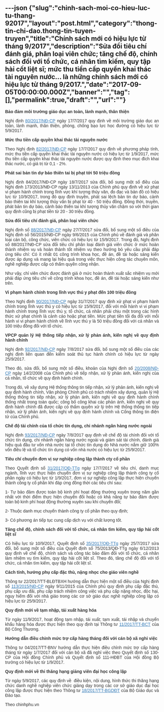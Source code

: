 ---json
{"slug":"chinh-sach-moi-co-hieu-luc-tu-thang-92017","layout":"post.html","category":"thong-tin-chi-dao.thong-tin-tuyen-truyen","title":"Chính sách mới có hiệu lực từ tháng 9/2017","description":"Sửa đổi tiêu chí đánh giá, phân loại viên chức; tăng chế độ, chính sách đối với tổ chức, cá nhân tìm kiếm, quy tập hài cốt liệt sĩ; mức thu tiền cấp quyền khai thác tài nguyên nước... là những chính sách mới có hiệu lực từ tháng 9/2017.","date":"2017-09-05T00:00:00.000Z","banner":"","tag":[],"permalink":true,"draft":"","url":""}
---
<p style="color: rgb(51, 51, 51); font-family: Arial, sans-serif; text-align: justify;"><strong style="font-weight: bold;">Bảo đảm môi trường giáo dục an toàn, lành mạnh, thân thiện</strong></p><p style="color: rgb(51, 51, 51); font-family: Arial, sans-serif; text-align: justify;">Nghị định&nbsp;<a href="http://vanban.chinhphu.vn/portal/page/portal/chinhphu/hethongvanban?class_id=1&amp;_page=1&amp;mode=detail&amp;document_id=190430" style="color: rgb(51, 122, 183);">80/2017/NĐ-CP</a>&nbsp;ngày 17/7/2017 quy định về môi trường giáo dục an toàn, lành mạnh, thân thiện, phòng, chống bạo lực học đường có hiệu lực từ 5/9/2017.</p><p style="color: rgb(51, 51, 51); font-family: Arial, sans-serif; text-align: justify;"><strong style="font-weight: bold;">Mức thu tiền cấp quyền khai thác tài nguyên nước</strong></p><p style="color: rgb(51, 51, 51); font-family: Arial, sans-serif; text-align: justify;">Theo Nghị định&nbsp;<a href="http://vanban.chinhphu.vn/portal/page/portal/chinhphu/hethongvanban?class_id=1&amp;_page=1&amp;mode=detail&amp;document_id=190447" style="color: rgb(51, 122, 183);">82/2017/NĐ-CP</a>&nbsp;ngày 17/7/2017 quy định về phương pháp tính, mức thu tiền cấp quyền khai thác tài nguyên nước có hiệu lực từ 1/9/2017, mức thu tiền cấp quyền khai thác tài nguyên nước được quy định theo mục đích khai thác nước, có giá trị từ 0,1 - 2%.</p><p style="color: rgb(51, 51, 51); font-family: Arial, sans-serif; text-align: justify;"><strong style="font-weight: bold;">Phát sai bản tin dự báo thiên tai bị phạt tới 50 triệu đồng</strong></p><p style="color: rgb(51, 51, 51); font-family: Arial, sans-serif; text-align: justify;">Nghị định 84/2017/NĐ-CP ngày 18/7/2017 sửa đổi, bổ sung một số điều của Nghị định 173/2013/NĐ-CP ngày 13/11/2013 của Chính phủ quy định về xử phạt vi phạm hành chính trong lĩnh vực khí tượng thủy văn, đo đạc và bản đồ có hiệu lực từ 10/9/2017,&nbsp;trong đó quy định truyền, phát sai lệch bản tin dự báo, cảnh báo thiên tai khí tượng thủy văn bị phạt từ 40 - 50 triệu đồng. Đồng thời, truyền, phát bản tin dự báo, cảnh báo thiên tai khí tượng thủy văn chậm so với thời gian quy định cũng bị phạt tiền từ 20 - 30 triệu đồng.</p><p style="color: rgb(51, 51, 51); font-family: Arial, sans-serif; text-align: justify;"><strong style="font-weight: bold;">Sửa đổi tiêu chí đánh giá, phân loại viên chức</strong></p><p style="color: rgb(51, 51, 51); font-family: Arial, sans-serif; text-align: justify;">Nghị định số&nbsp;<a href="http://vanban.chinhphu.vn/portal/page/portal/chinhphu/hethongvanban?class_id=1&amp;_page=1&amp;mode=detail&amp;document_id=190506" style="color: rgb(51, 122, 183);">88/2017/NĐ-CP</a>&nbsp;ngày 27/7/2017 sửa đổi, bổ sung một số điều của Nghị định số&nbsp;56/2015/NĐ-CP ngày 9/6/2015 của Chính phủ về đánh giá và phân loại cán bộ, công chức, viên chức có hiệu lực từ 15/9/2017. Trong đó, Nghị định số 88/2017/NĐ-CP sửa đổi tiêu chí phân loại đánh giá viên chức ở mức hoàn thành nhiệm vụ và hoàn thành tốt nhiệm vụ theo hướng bỏ yêu cầu phải đáp ứng tiêu chí: Có ít nhất 01 công trình khoa học, đề án, đề tài hoặc sáng kiến được áp dụng và mang lại hiệu quả trong việc thực hiện công tác chuyên môn, nghề nghiệp được cấp có thẩm quyền công nhận.</p><p style="color: rgb(51, 51, 51); font-family: Arial, sans-serif; text-align: justify;">Như vậy, chỉ viên chức được đánh giá ở mức hoàn thành xuất sắc nhiệm vụ mới phải đáp ứng tiêu chí về công trình khoa học, đề án, đề tài hoặc sáng kiến như trên.</p><p style="color: rgb(51, 51, 51); font-family: Arial, sans-serif; text-align: justify;"><strong style="font-weight: bold;">Vi phạm hành chính trong lĩnh vực thú y phạt đến 100 triệu đồng</strong></p><p style="color: rgb(51, 51, 51); font-family: Arial, sans-serif; text-align: justify;">Theo Nghị định&nbsp;<a href="http://vanban.chinhphu.vn/portal/page/portal/chinhphu/hethongvanban?class_id=1&amp;_page=1&amp;mode=detail&amp;document_id=190509" style="color: rgb(51, 122, 183);">90/2017/NĐ-CP</a>&nbsp;ngày 31/7/2017 quy định xử phạt vi phạm hành chính trong lĩnh vực thú y có hiệu lực từ 15/9/2017, đối với mỗi hành vi vi phạm hành chính trong lĩnh vực thú y, tổ chức, cá nhân phải chịu một trong các hình thức xử phạt chính là cảnh cáo hoặc phạt tiền. Mức phạt tiền tối đa đối với mỗi hành vi vi phạm hành chính về lĩnh vực thú y là 50 triệu đồng đối với cá nhân và 100 triệu đồng đối với tổ chức.</p><p style="color: rgb(51, 51, 51); font-family: Arial, sans-serif; text-align: justify;"><strong style="font-weight: bold;">VPCP quản lý Hệ thống tiếp nhận, xử lý phản ánh, kiến nghị về quy định hành chính</strong></p><p style="color: rgb(51, 51, 51); font-family: Arial, sans-serif; text-align: justify;">Nghị định&nbsp;<a href="http://vanban.chinhphu.vn/portal/page/portal/chinhphu/hethongvanban?class_id=1&amp;_page=1&amp;mode=detail&amp;document_id=190652" style="color: rgb(51, 122, 183);">92/2017/NĐ-CP</a>&nbsp;ngày 7/8/2017 sửa đổi, bổ sung một số điều của các nghị định liên quan đến kiểm soát thủ tục hành chính có hiệu lực từ ngày 25/9/2017.</p><p style="color: rgb(51, 51, 51); font-family: Arial, sans-serif; text-align: justify;">Theo đó, sửa đổi, bổ sung một số điều, khoản của Nghị định số&nbsp;<a href="http://vanban.chinhphu.vn/portal/page/portal/chinhphu/hethongvanban?class_id=1&amp;mode=detail&amp;document_id=58637" style="color: rgb(51, 122, 183);">20/2008/NĐ-CP</a>&nbsp;ngày 14/2/2008 của Chính phủ về tiếp nhận, xử lý phản ánh, kiến nghị của cá nhân, tổ chức về quy định hành chính.</p><p style="color: rgb(51, 51, 51); font-family: Arial, sans-serif; text-align: justify;">Trong đó, về xây dựng Hệ thống thông tin tiếp nhận, xử lý phản ánh, kiến nghị về quy định hành chính, Văn phòng Chính phủ có trách nhiệm xây dựng, quản lý Hệ thống thông tin tiếp nhận, xử lý phản ánh, kiến nghị về quy định hành chính thống nhất trong toàn quốc; công bố công khai các phản ánh, kiến nghị về quy định hành chính đã được cấp có thẩm quyền xử lý trên Hệ thống thông tin tiếp nhận, xử lý phản ánh, kiến nghị về quy định hành chính và Cổng thông tin điện tử của Chính phủ.</p><p style="color: rgb(51, 51, 51); font-family: Arial, sans-serif; text-align: justify;"><strong style="font-weight: bold;">Chế độ tài chính của tổ chức tín dụng, chi nhánh ngân hàng nước ngoài</strong></p><p style="color: rgb(51, 51, 51); font-family: Arial, sans-serif; text-align: justify;">Nghị định&nbsp;<a href="http://vanban.chinhphu.vn/portal/page/portal/chinhphu/hethongvanban?class_id=1&amp;_page=1&amp;mode=detail&amp;document_id=190649" style="color: rgb(51, 122, 183);">93/2017/NĐ-CP</a>&nbsp;ngày 7/8/2017 quy định về chế độ tài chính đối với tổ chức tín dụng, chi nhánh ngân hàng nước ngoài và giám sát tài chính, đánh giá hiệu quả đầu tư vốn nhà nước tại tổ chức tín dụng do Nhà nước nắm giữ 100% vốn điều lệ và tổ chức tín dụng có vốn nhà nước có hiệu lực từ 25/9/2017.</p><p style="color: rgb(51, 51, 51); font-family: Arial, sans-serif; text-align: justify;"><strong style="font-weight: bold;">Tiêu chí chuyển đơn vị sự nghiệp công lập thành cty cổ phần</strong></p><p style="color: rgb(51, 51, 51); font-family: Arial, sans-serif; text-align: justify;">Theo Quyết định số&nbsp;<a href="http://vanban.chinhphu.vn/portal/page/portal/chinhphu/hethongvanban?class_id=1&amp;_page=1&amp;mode=detail&amp;document_id=190439" style="color: rgb(51, 122, 183);">31/2017/QĐ-TTg</a>&nbsp;ngày 17/7/2017 về tiêu chí, danh mục ngành, lĩnh vực thực hiện chuyển đơn vị sự nghiệp công lập thành công ty cổ phần ngày có hiệu lực từ 1/9/2017, đơn vị sự nghiệp công lập thực hiện chuyển thành công ty cổ phần khi đáp ứng đồng thời các tiêu chí sau:</p><p style="color: rgb(51, 51, 51); font-family: Arial, sans-serif; text-align: justify;">1- Tự bảo đảm được toàn bộ kinh phí hoạt động thường xuyên trong năm gần nhất với thời điểm thực hiện chuyển đổi hoặc có khả năng tự bảo đảm được toàn bộ kinh phí hoạt động thường xuyên sau khi chuyển đổi;</p><p style="color: rgb(51, 51, 51); font-family: Arial, sans-serif; text-align: justify;">2- Thuộc danh mục chuyển thành công ty cổ phần theo quy định;</p><p style="color: rgb(51, 51, 51); font-family: Arial, sans-serif; text-align: justify;">3- Có phương án tiếp tục cung cấp dịch vụ với chất lượng tốt.</p><p style="color: rgb(51, 51, 51); font-family: Arial, sans-serif; text-align: justify;"><strong style="font-weight: bold;">Tăng chế độ, chính sách đối với tổ chức, cá nhân tìm kiếm, quy tập hài cốt liệt sĩ</strong></p><p style="color: rgb(51, 51, 51); font-family: Arial, sans-serif; text-align: justify;">Có hiệu lực từ 10/9/2017, Quyết định số&nbsp;<a href="http://vanban.chinhphu.vn/portal/page/portal/chinhphu/hethongvanban?class_id=1&amp;mode=detail&amp;document_id=190487" style="color: rgb(51, 122, 183);">35/2017/QĐ-TTg</a>&nbsp;ngày 25/7/2017 sửa đổi, bổ sung một số điều của Quyết định số 75/2013/QĐ-TTg ngày 6/12/2013 quy định về chế độ, chính sách và công tác bảo đảm đối với tổ chức, cá nhân làm nhiệm vụ tìm kiếm, quy tập hài cốt liệt sĩ. Theo đó, tăng chế độ đối với tổ chức, cá nhân tìm kiếm, quy tập hài cốt liệt sĩ.</p><p style="color: rgb(51, 51, 51); font-family: Arial, sans-serif; text-align: justify;"><strong style="font-weight: bold;">Cách tính, hưởng phụ cấp đặc thù, nặng nhọc cho giáo viên nghề</strong></p><p style="color: rgb(51, 51, 51); font-family: Arial, sans-serif; text-align: justify;">Thông tư 22/2017/TT-BLĐTBXH hướng dẫn thực hiện một số điều của Nghị định số&nbsp;<a href="http://vanban.chinhphu.vn/portal/page/portal/chinhphu/hethongvanban?class_id=1&amp;mode=detail&amp;document_id=182092" style="color: rgb(51, 122, 183);">113/2015/NĐ-CP</a>&nbsp;ngày 9/11/2015 của Chính phủ quy định phụ cấp đặc thù, phụ cấp ưu đãi, phụ cấp trách nhiệm công việc và phụ cấp nặng nhọc, độc hại, nguy hiểm đối với nhà giáo trong các cơ sở giáo dục nghề nghiệp công lập có hiệu lực từ 25/9/2017.</p><p style="color: rgb(51, 51, 51); font-family: Arial, sans-serif; text-align: justify;"><strong style="font-weight: bold;">Quy định mới về tạm nhập, tái xuất hàng hóa</strong></p><p style="color: rgb(51, 51, 51); font-family: Arial, sans-serif; text-align: justify;">Từ ngày 11/9/2017, hoạt động tạm nhập, tái xuất; tạm xuất, tái nhập và chuyển khẩu hàng hóa được thực hiện theo quy định tại Thông tư&nbsp;<a href="http://baochinhphu.vn/Uploaded/phungthithuhuyen/2017_08_04/TT11.doc" style="color: rgb(51, 122, 183);">11/2017/TT-BCT</a>&nbsp;của Bộ Công Thương.</p><p style="color: rgb(51, 51, 51); font-family: Arial, sans-serif; text-align: justify;"><strong style="font-weight: bold;">Hướng dẫn điều chỉnh mức trợ cấp hàng tháng đối với cán bộ xã nghỉ việc</strong></p><p style="color: rgb(51, 51, 51); font-family: Arial, sans-serif; text-align: justify;">Thông tư 04/2017/TT-BNV hướng dẫn thực hiện điều chỉnh mức trợ cấp hàng tháng từ ngày 1/7/2017 đối với cán bộ xã đã nghỉ việc theo Quyết định số 130-CP của Hội đồng Chính phủ và Quyết định số 111-HĐBT của Hội đồng Bộ trưởng có hiệu lực từ 1/9/2017.</p><p style="color: rgb(51, 51, 51); font-family: Arial, sans-serif; text-align: justify;"><strong style="font-weight: bold;">Quy định mới về thi thăng hạng giảng viên đại học công lập</strong></p><p style="color: rgb(51, 51, 51); font-family: Arial, sans-serif; text-align: justify;">Từ ngày 5/9/2017, các quy định về &nbsp;điều kiện, nội dung, hình thức thi thăng hạng chức danh nghề nghiệp viên chức giảng dạy trong các cơ sở giáo dục đại học công lập được thực hiện theo Thông tư&nbsp;<a href="http://baochinhphu.vn/Uploaded/phungthithuhuyen/2017_07_24/TT%2018.doc" style="color: rgb(51, 122, 183);">18/2017/TT-BGDĐT</a>&nbsp;của Bộ Giáo dục và Đào tạo.</p><p style="color: rgb(51, 51, 51); font-family: Arial, sans-serif; text-align: justify;"><span style="text-align: right;">Theo chinhphu.vn</span><br></p>